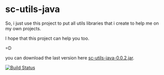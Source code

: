 # sc-utils-java
So, i just use this project to put all utils libraries that i create to help me on my own projects.

I hope that this project can help you too.


=D

you can download the last version here 
[sc-utils-java-0.0.2.jar](https://github.com/softctrl/sc-utils-java/blob/master/file/sc-utils-java-0.0.2.jar?raw=true).

[![Build Status](https://travis-ci.org/softctrl/sc-utils-java.svg?branch=master)](https://travis-ci.org/softctrl/sc-utils-java)
